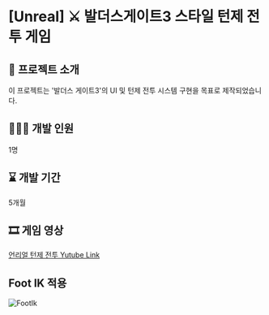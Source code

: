 # **[Unreal] ⚔️ 발더스게이트3 스타일 턴제 전투 게임**

## 📜 프로젝트 소개
이 프로젝트는 '발더스 게이트3'의 UI 및 턴제 전투 시스템 구현을 목표로 제작되었습니다.

## 🙋🏻‍♀️ 개발 인원
1명

## ⌛ 개발 기간
5개월

## 🎞️ 게임 영상
[언리얼 턴제 전투 Yutube Link](https://youtu.be/Pp9vFBqveSk)

## Foot IK 적용
![FootIk](https://github.com/user-attachments/assets/47c7ab39-c217-4990-af86-f4dae95d454d)

